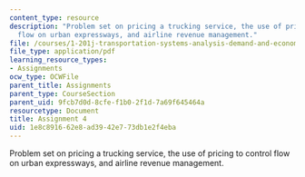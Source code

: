 ```yaml
---
content_type: resource
description: "Problem set on pricing a trucking service, the use of pricing to control\_\
  flow on urban expressways, and airline revenue management."
file: /courses/1-201j-transportation-systems-analysis-demand-and-economics-fall-2008/1e8c891662e8ad3942e773db1e2f4eba_MIT1_201JF08_hw_4.pdf
file_type: application/pdf
learning_resource_types:
- Assignments
ocw_type: OCWFile
parent_title: Assignments
parent_type: CourseSection
parent_uid: 9fcb7d0d-8cfe-f1b0-2f1d-7a69f645464a
resourcetype: Document
title: Assignment 4
uid: 1e8c8916-62e8-ad39-42e7-73db1e2f4eba
---
```

Problem set on pricing a trucking service, the use of pricing to control flow on urban expressways, and airline revenue management.